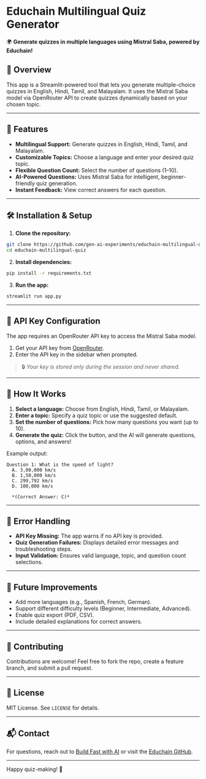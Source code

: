 # Educhain Multilingual Quiz Generator

🌍 **Generate quizzes in multiple languages using Mistral Saba, powered by Educhain!**

## 📘 Overview
This app is a Streamlit-powered tool that lets you generate multiple-choice quizzes in English, Hindi, Tamil, and Malayalam. It uses the Mistral Saba model via OpenRouter API to create quizzes dynamically based on your chosen topic.

---

## 🚀 Features
- **Multilingual Support:** Generate quizzes in English, Hindi, Tamil, and Malayalam.
- **Customizable Topics:** Choose a language and enter your desired quiz topic.
- **Flexible Question Count:** Select the number of questions (1–10).
- **AI-Powered Questions:** Uses Mistral Saba for intelligent, beginner-friendly quiz generation.
- **Instant Feedback:** View correct answers for each question.

---

## 🛠️ Installation & Setup

1. **Clone the repository:**
```bash
git clone https://github.com/gen-ai-experiments/educhain-multilingual-quiz
cd educhain-multilingual-quiz
```

2. **Install dependencies:**
```bash
pip install -r requirements.txt
```

3. **Run the app:**
```bash
streamlit run app.py
```

---

## 🔑 API Key Configuration
The app requires an OpenRouter API key to access the Mistral Saba model.

1. Get your API key from [OpenRouter](https://openrouter.ai).
2. Enter the API key in the sidebar when prompted.

> 🔒 *Your key is stored only during the session and never shared.*

---

## 🧠 How It Works
1. **Select a language:** Choose from English, Hindi, Tamil, or Malayalam.
2. **Enter a topic:** Specify a quiz topic or use the suggested default.
3. **Set the number of questions:** Pick how many questions you want (up to 10).
4. **Generate the quiz:** Click the button, and the AI will generate questions, options, and answers!

Example output:
```
Question 1: What is the speed of light?
  A. 3,00,000 km/s
  B. 1,50,000 km/s
  C. 299,792 km/s
  D. 100,000 km/s

  *(Correct Answer: C)*
```

---

## 🚩 Error Handling
- **API Key Missing:** The app warns if no API key is provided.
- **Quiz Generation Failures:** Displays detailed error messages and troubleshooting steps.
- **Input Validation:** Ensures valid language, topic, and question count selections.

---

## 🎯 Future Improvements
- Add more languages (e.g., Spanish, French, German).
- Support different difficulty levels (Beginner, Intermediate, Advanced).
- Enable quiz export (PDF, CSV).
- Include detailed explanations for correct answers.

---

## 🤝 Contributing
Contributions are welcome! Feel free to fork the repo, create a feature branch, and submit a pull request.

---

## 📄 License
MIT License. See `LICENSE` for details.

---

## 📬 Contact
For questions, reach out to [Build Fast with AI](https://buildfastwithai.com/genai-course) or visit the [Educhain GitHub](https://github.com/satvik314/educhain).

---

Happy quiz-making! 🚀

